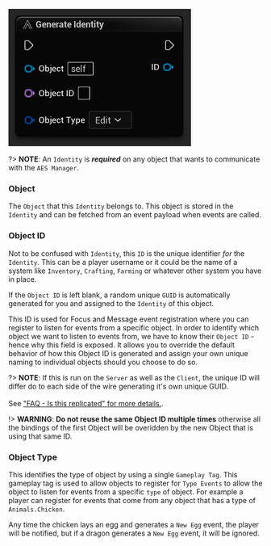 ![image](../../img/AESIdentity.png)

?> **NOTE**: An `Identity` is ***required*** on any object that wants to communicate with the `AES Manager`.

### **Object**

The `Object` that this `Identity` belongs to. This object is stored in the `Identity` and can be fetched from an event payload when events are called.

### **Object ID**
Not to be confused with `Identity`, this `ID` is the unique identifier *for* the `Identity`. This can be a player username or it could be the name of a system like `Inventory`, `Crafting`, `Farming` or whatever other system you have in place.

If the `Object ID` is left blank, a random unique `GUID` is automatically generated for you and assigned to the `Identity` of this object. 

This ID is used for Focus and Message event registration where you can register to listen for events from a specific object. In order to identify which object we want to listen to events from, we have to know their `Object ID` - hence why this field is exposed. It allows you to override the default behavior of how this Object ID is generated and assign your own unique naming to individual objects should you choose to do so.

?> **NOTE**: If this is run on the `Server` as well as the `Client`, the unique ID will differ do to each side of the wire generating it's own unique GUID. <br><br>See ["FAQ - Is this replicated" for more details.](../faq.md/#is-this-replicated).

!> **WARNING**: **Do not reuse the same Object ID multiple times** otherwise all the bindings of the first Object will be overidden by the new Object that is using that same ID.

### **Object Type**

This identifies the type of object by using a single `Gameplay Tag`. This gameplay tag is used to allow objects to register for `Type Events` to allow the object to listen for events from a specific `type` of object. For example a player can register for events that come from any object that has a type of `Animals.Chicken`.

Any time the chicken lays an egg and generates a `New Egg` event, the player will be notified, but if a dragon generates a `New Egg` event, it will be ignored.